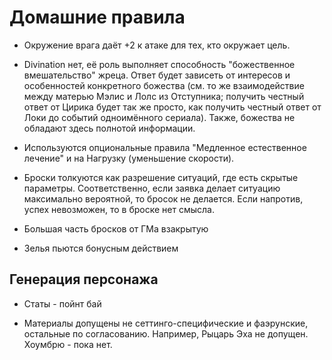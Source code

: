 # Домашние правила

* Окружение врага даёт +2 к атаке для тех, кто окружает цель.

* Divination нет, её роль выполняет способность "божественное вмешательство" жреца. Ответ будет зависеть от интересов и особенностей конкретного божества (см. то же взаимодействие между матерью Мэлис и Лолс из Отступника; получить честный ответ от Цирика будет так же просто, как получить честный ответ от Локи до событий одноимённого сериала). Также, божества не обладают здесь полнотой информации. 

* Используются опциональные правила "Медленное естественное лечение" и на Нагрузку (уменьшение скорости).

* Броски толкуются как разрешение ситуаций, где есть скрытые параметры. Соответственно, если заявка делает ситуацию максимально вероятной, то бросок не делается. Если напротив, успех невозможен, то в броске нет смысла. 

* Большая часть бросков от ГМа взакрытую

* Зелья пьются бонусным действием


## Генерация персонажа

* Статы - пойнт бай

* Материалы допущены не сеттинго-специфические и фаэрунские, остальные по согласованию. Например, Рыцарь Эха не допущен. Хоумбрю - пока нет.